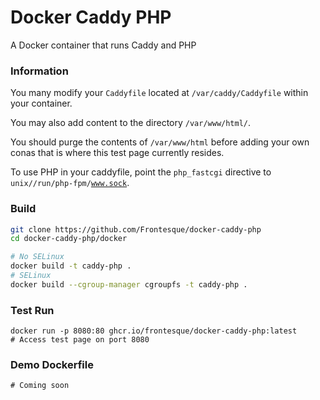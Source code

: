 # Docker Caddy PHP
A Docker container that runs Caddy and PHP

### Information
You many modify your <code>Caddyfile</code> located at <code>/var/caddy/Caddyfile</code> within your container.

You may also add content to the directory <code>/var/www/html/</code>.

You should purge the contents of <code>/var/www/html</code> before adding your own conas that is where this test page currently resides.

To use PHP in your caddyfile, point the <code>php_fastcgi</code> directive to <code>unix//run/php-fpm/www.sock</code>.

###   Build
```bash
git clone https://github.com/Frontesque/docker-caddy-php
cd docker-caddy-php/docker

# No SELinux
docker build -t caddy-php .
# SELinux
docker build --cgroup-manager cgroupfs -t caddy-php .
```

### Test Run
```
docker run -p 8080:80 ghcr.io/frontesque/docker-caddy-php:latest
# Access test page on port 8080
```

### Demo Dockerfile
```
# Coming soon
```